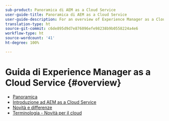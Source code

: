 ```yaml
---
sub-product: Panoramica di AEM as a Cloud Service
user-guide-title: Panoramica di AEM as a Cloud Service
user-guide-description: For an overview of Experience Manager as a Cloud service, including an introduction, terminology, etc., start here.
translation-type: ht
source-git-commit: c6de895d9d7e876096efe98238b9b0558224a4e6
workflow-type: ht
source-wordcount: '41'
ht-degree: 100%

---
```



# Guida di Experience Manager as a Cloud Service {#overview}

+ [Panoramica](/help/overview/home.md)
+ [Introduzione ad AEM as a Cloud Service](introduction.md)
+ [Novità e differenze](what-is-new-and-different.md)
+ [Terminologia - Novità per il cloud](terminology.md)
